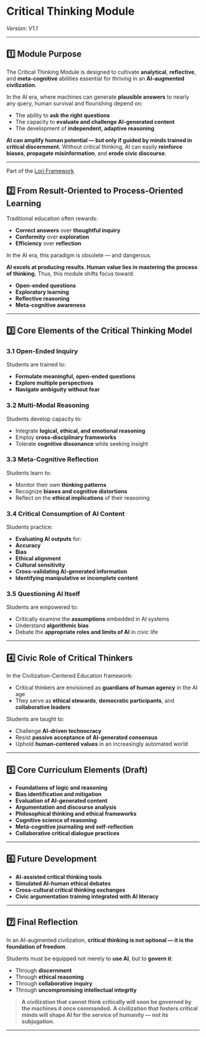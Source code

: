 # Critical Thinking Module
*Version: V1.1*

---

## 1️⃣ Module Purpose

The Critical Thinking Module is designed to cultivate **analytical**, **reflective**, and **meta-cognitive** abilities essential for thriving in an **AI-augmented civilization**.

In the AI era, where machines can generate **plausible answers** to nearly any query, human survival and flourishing depend on:
- The ability to **ask the right questions**
- The capacity to **evaluate and challenge AI-generated content**
- The development of **independent, adaptive reasoning**

**AI can amplify human potential — but only if guided by minds trained in critical discernment.**
Without critical thinking, AI can easily **reinforce biases**, **propagate misinformation**, and **erode civic discourse**.

---

Part of the [Lori Framework](https://frameworklori.github.io/lori-framework-site)

## 2️⃣ From Result-Oriented to Process-Oriented Learning

Traditional education often rewards:
- **Correct answers** over **thoughtful inquiry**
- **Conformity** over **exploration**
- **Efficiency** over **reflection**

In the AI era, this paradigm is obsolete — and dangerous.

**AI excels at producing results. Human value lies in mastering the process of thinking.**
Thus, this module shifts focus toward:
- **Open-ended questions**
- **Exploratory learning**
- **Reflective reasoning**
- **Meta-cognitive awareness**

---

## 3️⃣ Core Elements of the Critical Thinking Model

### 3.1 Open-Ended Inquiry

Students are trained to:
- **Formulate meaningful, open-ended questions**
- **Explore multiple perspectives**
- **Navigate ambiguity without fear**

### 3.2 Multi-Modal Reasoning

Students develop capacity to:
- Integrate **logical, ethical, and emotional reasoning**
- Employ **cross-disciplinary frameworks**
- Tolerate **cognitive dissonance** while seeking insight

### 3.3 Meta-Cognitive Reflection

Students learn to:
- Monitor their own **thinking patterns**
- Recognize **biases and cognitive distortions**
- Reflect on the **ethical implications** of their reasoning

### 3.4 Critical Consumption of AI Content

Students practice:
- **Evaluating AI outputs** for:
- **Accuracy**
- **Bias**
- **Ethical alignment**
- **Cultural sensitivity**
- **Cross-validating AI-generated information**
- **Identifying manipulative or incomplete content**

### 3.5 Questioning AI Itself

Students are empowered to:
- Critically examine the **assumptions** embedded in AI systems
- Understand **algorithmic bias**
- Debate the **appropriate roles and limits of AI** in civic life

---

## 4️⃣ Civic Role of Critical Thinkers

In the Civilization-Centered Education framework:
- Critical thinkers are envisioned as **guardians of human agency** in the AI age
- They serve as **ethical stewards**, **democratic participants**, and **collaborative leaders**

Students are taught to:
- Challenge **AI-driven technocracy**
- Resist **passive acceptance of AI-generated consensus**
- Uphold **human-centered values** in an increasingly automated world

---

## 5️⃣ Core Curriculum Elements (Draft)

- **Foundations of logic and reasoning**
- **Bias identification and mitigation**
- **Evaluation of AI-generated content**
- **Argumentation and discourse analysis**
- **Philosophical thinking and ethical frameworks**
- **Cognitive science of reasoning**
- **Meta-cognitive journaling and self-reflection**
- **Collaborative critical dialogue practices**

---

## 6️⃣ Future Development

- **AI-assisted critical thinking tools**
- **Simulated AI-human ethical debates**
- **Cross-cultural critical thinking exchanges**
- **Civic argumentation training integrated with AI literacy**

---

## 7️⃣ Final Reflection

In an AI-augmented civilization, **critical thinking is not optional — it is the foundation of freedom**.

Students must be equipped not merely to **use AI**, but to **govern it**:
- Through **discernment**
- Through **ethical reasoning**
- Through **collaborative inquiry**
- Through **uncompromising intellectual integrity**

> **A civilization that cannot think critically will soon be governed by the machines it once commanded.**
> **A civilization that fosters critical minds will shape AI for the service of humanity — not its subjugation.**

---

